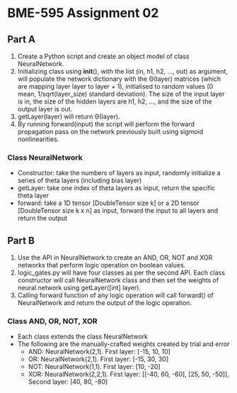 # BME-595 Assignment 02

## Part A

1. Create a Python script and create an object model of class NeuralNetwork.
2. Initializing class using __init__(), with the list (in, h1, h2, …, out) as argument, will populate the network dictionary with the Θ(layer) matrices (which are mapping layer layer to layer + 1), initialised to random values (0 mean, 1/sqrt(layer_size) standard deviation). The size of the input layer is in, the size of the hidden layers are h1, h2, …, and the size of the output layer is out.
3. getLayer(layer) will return Θ(layer).
4. By running forward(input) the script will perform the forward propagation pass on the network previously built using sigmoid nonlinearities.


### Class NeuralNetwork
- Constructor: take the numbers of layers as input, randomly initialize a series of theta layers (including bias layer)
- getLayer: take one index of theta layers as input, return the specific theta layer
- forward: take a 1D tensor [DoubleTensor size k] or a 2D tensor [DoubleTensor size k x n] as input, forward the input to all layers and return the output

## Part B

1. Use the API in NeuralNetwork to create an AND, OR, NOT and XOR networks that perform logic operation on boolean values.
2. logic_gates.py will have four classes as per the second API. Each class constructor will call NeuralNetwork class and then set the weights of neural network using getLayer([int] layer).
3. Calling forward function of any logic operation will call forward() of NeuralNetwork and return the output of the logic operation.

### Class AND, OR, NOT, XOR

- Each class extends the class NeuralNetwork
- The following are the manually-crafted weights created by trial and error
  - AND: NeuralNetwork(2,1). First layer: [-15, 10, 10]
  - OR: NeuralNetwork(2,1). First layer: [-15, 30, 30]
  - NOT: NeuralNetwork(1,1). First layer: [10, -20]
  - XOR: NeuralNetwork(2,2,1). First layer: [[-40, 60, -60], [25, 50, -50]], Second layer: [40, 80, -80]
